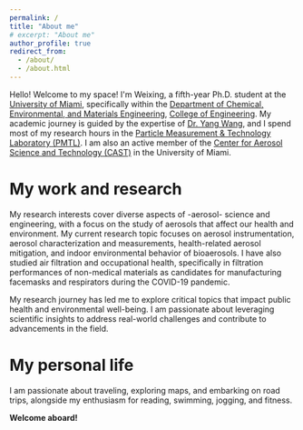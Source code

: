 ```yaml
---
permalink: /
title: "About me"
# excerpt: "About me"
author_profile: true
redirect_from: 
  - /about/
  - /about.html
---
```


Hello! Welcome to my space! I'm Weixing, a fifth-year Ph.D. student at the [University of Miami](https://welcome.miami.edu/), specifically within the [Department of Chemical, Environmental, and Materials Engineering](https://ceme.coe.miami.edu/index.html), [College of Engineering](https://www.coe.miami.edu/). My academic journey is guided by the expertise of [Dr. Yang Wang](https://people.miami.edu/profile/dec102c8f8ba6c48c281dd2300d0f707), and I spend most of my research hours in the [Particle Measurement & Technology Laboratory (PMTL)](https://pmtl.coe.miami.edu/index.html). I am also an active member of the [Center for Aerosol Science and Technology (CAST)](https://cast.miami.edu/) in the University of Miami.

My work and research
======
My research interests cover diverse aspects of -aerosol- science and engineering, with a focus on the study of aerosols that affect our health and environment. My current research topic focuses on aerosol instrumentation, aerosol characterization and measurements, health-related aerosol mitigation, and indoor environmental behavior of bioaerosols. I have also studied air filtration and occupational health, specifically in filtration performances of non-medical materials as candidates for manufacturing facemasks and respirators during the COVID-19 pandemic.

My research journey has led me to explore critical topics that impact public health and environmental well-being. I am passionate about leveraging scientific insights to address real-world challenges and contribute to advancements in the field.

My personal life
======
I am passionate about traveling, exploring maps, and embarking on road trips, alongside my enthusiasm for reading, swimming, jogging, and fitness.

**Welcome aboard!**
